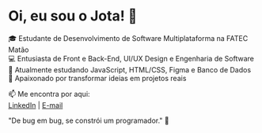 # Oi, eu sou o Jota! 👋

🎓 Estudante de Desenvolvimento de Software Multiplataforma na FATEC Matão  
💻 Entusiasta de Front e Back-End, UI/UX Design e Engenharia de Software  
🌱 Atualmente estudando JavaScript, HTML/CSS, Figma e Banco de Dados  
🚀 Apaixonado por transformar ideias em projetos reais

📫 Me encontra por aqui:  
[LinkedIn](https://www.linkedin.com/in/joão-pedro-ferreira-montrezor-605b72349) | [E-mail](jp.montrezor@gmail.com)

"De bug em bug, se constrói um programador." 🚀
